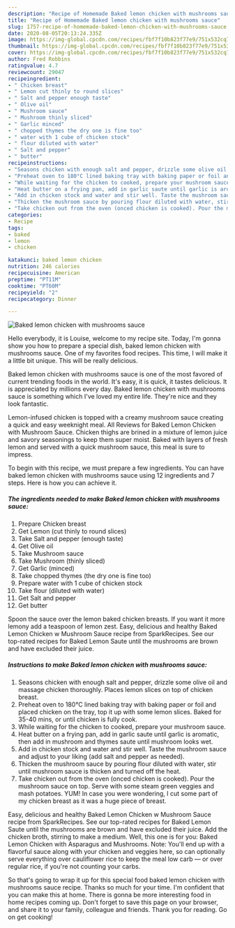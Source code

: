 ```yaml
---
description: "Recipe of Homemade Baked lemon chicken with mushrooms sauce"
title: "Recipe of Homemade Baked lemon chicken with mushrooms sauce"
slug: 1757-recipe-of-homemade-baked-lemon-chicken-with-mushrooms-sauce
date: 2020-08-05T20:13:24.335Z
image: https://img-global.cpcdn.com/recipes/fbf7f10b823f77e9/751x532cq70/baked-lemon-chicken-with-mushrooms-sauce-recipe-main-photo.jpg
thumbnail: https://img-global.cpcdn.com/recipes/fbf7f10b823f77e9/751x532cq70/baked-lemon-chicken-with-mushrooms-sauce-recipe-main-photo.jpg
cover: https://img-global.cpcdn.com/recipes/fbf7f10b823f77e9/751x532cq70/baked-lemon-chicken-with-mushrooms-sauce-recipe-main-photo.jpg
author: Fred Robbins
ratingvalue: 4.7
reviewcount: 29047
recipeingredient:
- " Chicken breast"
- " Lemon cut thinly to round slices"
- " Salt and pepper enough taste"
- " Olive oil"
- " Mushroom sauce"
- " Mushroom thinly sliced"
- " Garlic minced"
- " chopped thymes the dry one is fine too"
- " water with 1 cube of chicken stock"
- " flour diluted with water"
- " Salt and pepper"
- " butter"
recipeinstructions:
- "Seasons chicken with enough salt and pepper, drizzle some olive oil and massage chicken thoroughly. Places lemon slices on top of chicken breast."
- "Preheat oven to 180°C lined baking tray with baking paper or foil and placed chicken on the tray, top it up with some lemon slices. Baked for 35-40 mins, or until chicken is fully cook."
- "While waiting for the chicken to cooked, prepare your mushroom sauce."
- "Heat butter on a frying pan, add in garlic saute until garlic is aromatic, then add in mushroom and thymes saute until mushroom looks wet."
- "Add in chicken stock and water and stir well. Taste the mushroom sauce and adjust to your liking (add salt and pepper as needed)."
- "Thicken the mushroom sauce by pouring flour diluted with water, stir until mushroom sauce is thicken and turned off the heat."
- "Take chicken out from the oven (onced chicken is cooked). Pour the mushroom sauce on top. Serve with some steam green veggies and mash potatoes. YUM! In case you were wondering, I cut some part of my chicken breast as it was a huge piece of breast."
categories:
- Recipe
tags:
- baked
- lemon
- chicken

katakunci: baked lemon chicken 
nutrition: 246 calories
recipecuisine: American
preptime: "PT11M"
cooktime: "PT60M"
recipeyield: "2"
recipecategory: Dinner

---
```



![Baked lemon chicken with mushrooms sauce](https://img-global.cpcdn.com/recipes/fbf7f10b823f77e9/751x532cq70/baked-lemon-chicken-with-mushrooms-sauce-recipe-main-photo.jpg)

Hello everybody, it is Louise, welcome to my recipe site. Today, I'm gonna show you how to prepare a special dish, baked lemon chicken with mushrooms sauce. One of my favorites food recipes. This time, I will make it a little bit unique. This will be really delicious.

Baked lemon chicken with mushrooms sauce is one of the most favored of current trending foods in the world. It's easy, it is quick, it tastes delicious. It is appreciated by millions every day. Baked lemon chicken with mushrooms sauce is something which I've loved my entire life. They're nice and they look fantastic.

Lemon-infused chicken is topped with a creamy mushroom sauce creating a quick and easy weeknight meal. All Reviews for Baked Lemon Chicken with Mushroom Sauce. Chicken thighs are brined in a mixture of lemon juice and savory seasonings to keep them super moist. Baked with layers of fresh lemon and served with a quick mushroom sauce, this meal is sure to impress.


To begin with this recipe, we must prepare a few ingredients. You can have baked lemon chicken with mushrooms sauce using 12 ingredients and 7 steps. Here is how you can achieve it.

<!--inarticleads1-->

##### The ingredients needed to make Baked lemon chicken with mushrooms sauce:

1. Prepare  Chicken breast
1. Get  Lemon (cut thinly to round slices)
1. Take  Salt and pepper (enough taste)
1. Get  Olive oil
1. Take  Mushroom sauce
1. Take  Mushroom (thinly sliced)
1. Get  Garlic (minced)
1. Take  chopped thymes (the dry one is fine too)
1. Prepare  water with 1 cube of chicken stock
1. Take  flour (diluted with water)
1. Get  Salt and pepper
1. Get  butter


Spoon the sauce over the lemon baked chicken breasts. If you want it more lemony add a teaspoon of lemon zest. Easy, delicious and healthy Baked Lemon Chicken w Mushroom Sauce recipe from SparkRecipes. See our top-rated recipes for Baked Lemon Saute until the mushrooms are brown and have excluded their juice. 

<!--inarticleads2-->

##### Instructions to make Baked lemon chicken with mushrooms sauce:

1. Seasons chicken with enough salt and pepper, drizzle some olive oil and massage chicken thoroughly. Places lemon slices on top of chicken breast.
1. Preheat oven to 180°C lined baking tray with baking paper or foil and placed chicken on the tray, top it up with some lemon slices. Baked for 35-40 mins, or until chicken is fully cook.
1. While waiting for the chicken to cooked, prepare your mushroom sauce.
1. Heat butter on a frying pan, add in garlic saute until garlic is aromatic, then add in mushroom and thymes saute until mushroom looks wet.
1. Add in chicken stock and water and stir well. Taste the mushroom sauce and adjust to your liking (add salt and pepper as needed).
1. Thicken the mushroom sauce by pouring flour diluted with water, stir until mushroom sauce is thicken and turned off the heat.
1. Take chicken out from the oven (onced chicken is cooked). Pour the mushroom sauce on top. Serve with some steam green veggies and mash potatoes. YUM! In case you were wondering, I cut some part of my chicken breast as it was a huge piece of breast.


Easy, delicious and healthy Baked Lemon Chicken w Mushroom Sauce recipe from SparkRecipes. See our top-rated recipes for Baked Lemon Saute until the mushrooms are brown and have excluded their juice. Add the chicken broth, stirring to make a medium. Well, this one is for you: Baked Lemon Chicken with Asparagus and Mushrooms. Note: You&#39;ll end up with a flavorful sauce along with your chicken and veggies here, so can optionally serve everything over cauliflower rice to keep the meal low carb — or over regular rice, if you&#39;re not counting your carbs. 

So that's going to wrap it up for this special food baked lemon chicken with mushrooms sauce recipe. Thanks so much for your time. I'm confident that you can make this at home. There is gonna be more interesting food in home recipes coming up. Don't forget to save this page on your browser, and share it to your family, colleague and friends. Thank you for reading. Go on get cooking!
